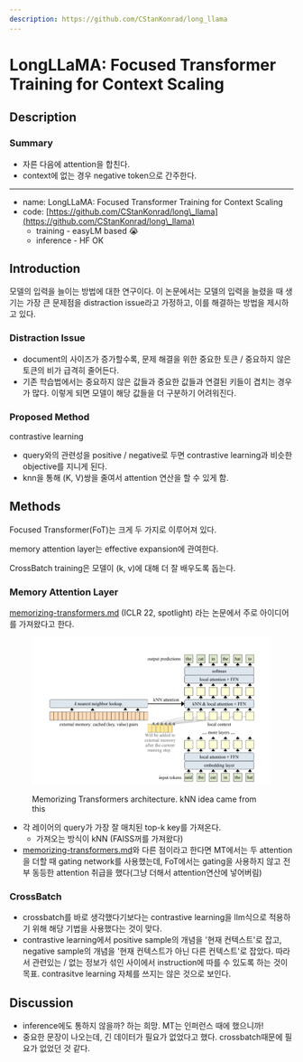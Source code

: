 ```yaml
---
description: https://github.com/CStanKonrad/long_llama
---
```


# LongLLaMA: Focused Transformer Training for Context Scaling

## Description

### Summary

* 자른 다음에 attention을 합친다.
* context에 없는 경우 negative token으로 간주한다.

***

* name: LongLLaMA: Focused Transformer Training for Context Scaling
* code: [https://github.com/CStanKonrad/long\_llama](https://github.com/CStanKonrad/long\_llama)
  * training - easyLM based :sob:
  * inference - HF OK

## Introduction

모델의 입력을 늘이는 방법에 대한 연구이다. 이 논문에서는 모델의 입력을 늘렸을 때 생기는 가장 큰 문제점을 distraction issue라고 가정하고, 이를 해결하는 방법을 제시하고 있다.

### Distraction Issue

* document의 사이즈가 증가할수록, 문제 해결을 위한 중요한 토큰 / 중요하지 않은 토큰의 비가 급격히 줄어든다.
* 기존 학습법에서는 중요하지 않은 값들과 중요한 값들과 연결된 키들이 겹치는 경우가 많다. 이렇게 되면 모델이 해당 값들을 더 구분하기 어려워진다.

### Proposed Method

contrastive learning

* query와의 관련성을 positive / negative로 두면 contrastive learning과 비슷한 objective를 지니게 된다.
* knn을 통해 (K, V)쌍을 줄여서 attention 연산을 할 수 있게 함.

## Methods

Focused Transformer(FoT)는 크게 두 가지로 이루어져 있다.

memory attention layer는 effective expansion에 관여한다.

CrossBatch training은 모델이 (k, v)에 대해 더 잘 배우도록 돕는다.

### Memory Attention Layer

[memorizing-transformers.md](memorizing-transformers.md "mention") (ICLR 22, spotlight) 라는 논문에서 주로 아이디어를 가져왔다고 한다.

<figure><img src="../.gitbook/assets/image.png" alt=""><figcaption><p>Memorizing Transformers architecture. kNN idea came from this</p></figcaption></figure>

* 각 레이어의 query가 가장 잘 매치된 top-k key를 가져온다.
  * 가져오는 방식이 kNN (FAISS꺼를 가져왔다)
* [memorizing-transformers.md](memorizing-transformers.md "mention")와 다른 점이라고 한다면 MT에서는 두 attention을 더할 때 gating network를 사용했는데, FoT에서는 gating을 사용하지 않고 전부 동등한 attention 취급을 했다(그냥 더해서 attention연산에 넣어버림)

### CrossBatch

* crossbatch를 바로 생각했다기보다는 contrastive learning을 llm식으로 적용하기 위해 해당 기법을 사용했다는 것이 맞다.
* contrastive learning에서 positive sample의 개념을 '현재 컨텍스트'로 잡고, negative sample의 개념을 '현재 컨텍스트가 아닌 다른 컨텍스트'로 잡았다. 따라서 관련있는 / 없는 정보가 섞인 사이에서 instruction에 따를 수 있도록 하는 것이 목표. contrasitve learning 자체를 쓰지는 않은 것으로 보인다.



## Discussion

* inference에도 통하지 않을까? 하는 희망. MT는 인퍼런스 때에 했으니까!
* 중요한 문장이 나오는데, 긴 데이터가 필요가 없었다고 했다. crossbatch때문에 필요가 없었던 것 같다.

